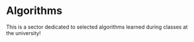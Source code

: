 # Algorithms
This is a sector dedicated to selected algorithms learned during classes at the university!

